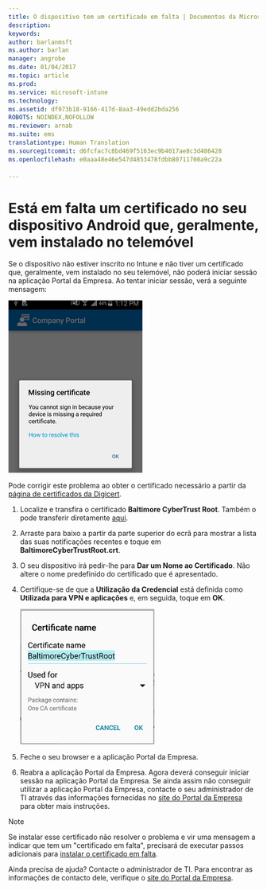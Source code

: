 ```yaml
---
title: O dispositivo tem um certificado em falta | Documentos da Microsoft
description: 
keywords: 
author: barlanmsft
ms.author: barlan
manager: angrobe
ms.date: 01/04/2017
ms.topic: article
ms.prod: 
ms.service: microsoft-intune
ms.technology: 
ms.assetid: df973b18-9166-417d-8aa3-49edd2bda256
ROBOTS: NOINDEX,NOFOLLOW
ms.reviewer: arnab
ms.suite: ems
translationtype: Human Translation
ms.sourcegitcommit: d6fcfac7c8bd469f5163ec9b4017ae8c3d486428
ms.openlocfilehash: e0aaa48e46e547d4853478fdbb80711700a9c22a

---
```


# <a name="your-android-device-is-missing-a-certificate-that-usually-comes-installed-on-your-phone"></a>Está em falta um certificado no seu dispositivo Android que, geralmente, vem instalado no telemóvel

Se o dispositivo não estiver inscrito no Intune e não tiver um certificado que, geralmente, vem instalado no seu telemóvel, não poderá iniciar sessão na aplicação Portal da Empresa. Ao tentar iniciar sessão, verá a seguinte mensagem:

![screenshot-error-message-about-missing-certificate](./media/andr-cert_install-1-cert_missing.png)

Pode corrigir este problema ao obter o certificado necessário a partir da [página de certificados da Digicert](https://www.digicert.com/digicert-root-certificates.htm).

1. Localize e transfira o certificado __Baltimore CyberTrust Root__. Também o pode transferir diretamente [aqui](https://www.digicert.com/CACerts/BaltimoreCyberTrustRoot.crt).

2. Arraste para baixo a partir da parte superior do ecrã para mostrar a lista das suas notificações recentes e toque em **BaltimoreCyberTrustRoot.crt**.

3. O seu dispositivo irá pedir-lhe para **Dar um Nome ao Certificado**. Não altere o nome predefinido do certificado que é apresentado.

4. Certifique-se de que a **Utilização da Credencial** está definida como **Utilizada para VPN e aplicações** e, em seguida, toque em **OK**.

    ![screenshot-certificate-name-dialog-showing-baltimore-certificate-name](./media/andr-cert_install-2-add_cert_name.png)

5. Feche o seu browser e a aplicação Portal da Empresa.

6. Reabra a aplicação Portal da Empresa. Agora deverá conseguir iniciar sessão na aplicação Portal da Empresa. Se ainda assim não conseguir utilizar a aplicação Portal da Empresa, contacte o seu administrador de TI através das informações fornecidas no [site do Portal da Empresa](http://portal.manage.microsoft.com) para obter mais instruções.

>[!NOTE]
> Se instalar esse certificado não resolver o problema e vir uma mensagem a indicar que tem um "certificado em falta", precisará de executar passos adicionais para [instalar o certificado em falta](your-device-is-missing-an-IT-required-certificate-android.md).

Ainda precisa de ajuda? Contacte o administrador de TI. Para encontrar as informações de contacto dele, verifique o [site do Portal da Empresa](http://portal.manage.microsoft.com).



<!--HONumber=Jan17_HO1-->


